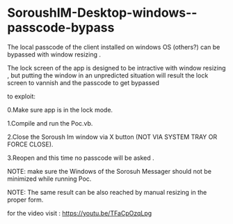 # SoroushIM-Desktop-windows--passcode-bypass
The local passcode of the client installed on windows OS (others?) can be bypassed with window resizing .

The lock screen of the app is designed to be intractive with window resizing , but putting the window in an unpredicted situation will result the lock screen to vannish and the passcode to get bypassed

to exploit: 

0.Make sure app is in the lock mode.

1.Compile and run the Poc.vb.

2.Close the Soroush Im window via X button (NOT VIA SYSTEM TRAY OR FORCE CLOSE).

3.Reopen and this time no passcode will be asked .

NOTE: make sure the Windows of the Sorosuh Messager should not be minimized while running Poc.

NOTE: The same result can be also reached by manual resizing in the proper form. 


for the video visit :
https://youtu.be/TFaCpOzqLpg
